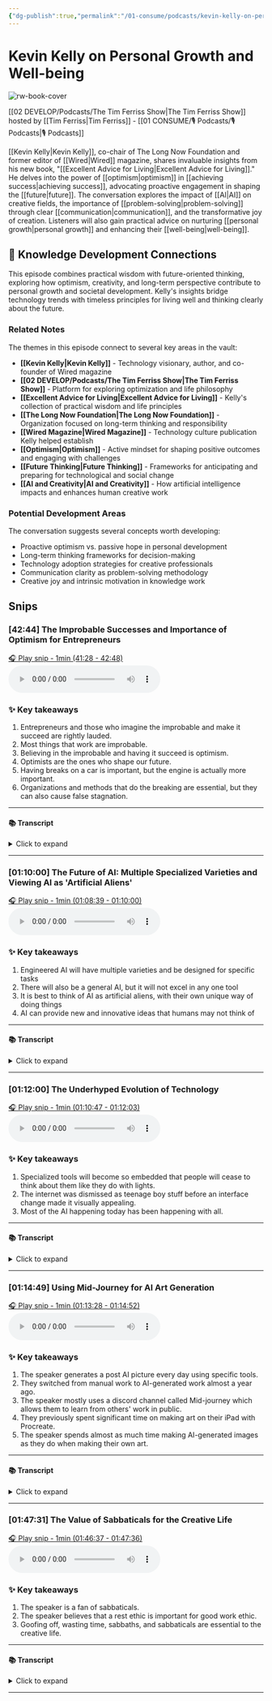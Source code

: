 ```yaml
---
{"dg-publish":true,"permalink":"/01-consume/podcasts/kevin-kelly-on-personal-growth-and-well-being/","title":"Kevin Kelly on Personal Growth and Well-being","tags":["podcasts","personal-growth","well-being","optimism","future-thinking","ai","creativity","communication","problem-solving"],"created":"2024-01-18","updated":"2025-07-27"}
---
```


# Kevin Kelly on Personal Growth and Well-being

![rw-book-cover](https://wsrv.nl/?url=https%3A%2F%2Fcontent.production.cdn.art19.com%2Fimages%2F69%2F10%2F10%2Ffb%2F691010fb-625e-4abe-993c-a57228b28dbe%2F91cb53ae0d5dbb379b9dffecf0a772593891d0d09bbe6d90ee746edbdb79e3ec75584f2ceb8260e9f675a90c05419b9b99842a76905b686f0f51c1a9d3e227ab.jpeg&w=300&h=300)

[[02 DEVELOP/Podcasts/The Tim Ferriss Show\|The Tim Ferriss Show]] hosted by [[Tim Ferriss\|Tim Ferriss]] - [[01 CONSUME/🎙️ Podcasts/🎙️ Podcasts\|🎙️ Podcasts]]

[[Kevin Kelly\|Kevin Kelly]], co-chair of The Long Now Foundation and former editor of [[Wired\|Wired]] magazine, shares invaluable insights from his new book, "[[Excellent Advice for Living\|Excellent Advice for Living]]." He delves into the power of [[optimism\|optimism]] in [[achieving success\|achieving success]], advocating proactive engagement in shaping the [[future\|future]]. The conversation explores the impact of [[AI\|AI]] on creative fields, the importance of [[problem-solving\|problem-solving]] through clear [[communication\|communication]], and the transformative joy of creation. Listeners will also gain practical advice on nurturing [[personal growth\|personal growth]] and enhancing their [[well-being\|well-being]].

## 🧠 Knowledge Development Connections

This episode combines practical wisdom with future-oriented thinking, exploring how optimism, creativity, and long-term perspective contribute to personal growth and societal development. Kelly's insights bridge technology trends with timeless principles for living well and thinking clearly about the future.

### Related Notes

The themes in this episode connect to several key areas in the vault:

- **[[Kevin Kelly\|Kevin Kelly]]** - Technology visionary, author, and co-founder of Wired magazine
- **[[02 DEVELOP/Podcasts/The Tim Ferriss Show\|The Tim Ferriss Show]]** - Platform for exploring optimization and life philosophy
- **[[Excellent Advice for Living\|Excellent Advice for Living]]** - Kelly's collection of practical wisdom and life principles
- **[[The Long Now Foundation\|The Long Now Foundation]]** - Organization focused on long-term thinking and responsibility
- **[[Wired Magazine\|Wired Magazine]]** - Technology culture publication Kelly helped establish
- **[[Optimism\|Optimism]]** - Active mindset for shaping positive outcomes and engaging with challenges
- **[[Future Thinking\|Future Thinking]]** - Frameworks for anticipating and preparing for technological and social change
- **[[AI and Creativity\|AI and Creativity]]** - How artificial intelligence impacts and enhances human creative work

### Potential Development Areas

The conversation suggests several concepts worth developing:
- Proactive optimism vs. passive hope in personal development
- Long-term thinking frameworks for decision-making
- Technology adoption strategies for creative professionals
- Communication clarity as problem-solving methodology
- Creative joy and intrinsic motivation in knowledge work
 


## Snips


### [42:44] The Improbable Successes and Importance of Optimism for Entrepreneurs


[🎧 Play snip - 1min️ (41:28 - 42:48)](https://share.snipd.com/snip/9d07cdd5-1f33-42bd-bde8-377d105162a7)
<audio controls> <source src="https://rss.art19.com/episodes/fd75645a-baca-41df-8e00-2fe6efad7ebf.mp3?rss_browser=BAhJIgpTbmlwZAY6BkVU--7de01baece82063bda1cca2dc0d698735fdbe34a#t=41:28,42:48"> </audio>




### ✨ Key takeaways
1. Entrepreneurs and those who imagine the improbable and make it succeed are rightly lauded.
2. Most things that work are improbable.
3. Believing in the improbable and having it succeed is optimism.
4. Optimists are the ones who shape our future.
5. Having breaks on a car is important, but the engine is actually more important.
6. Organizations and methods that do the breaking are essential, but they can also cause false stagnation.


---




#### 📚 Transcript
<details>
<summary>Click to expand</summary>
<blockquote><b>Kevin Kelly</b><br/><br/>Is much easier to imagine how things break than it is to see how they work. And that's why entrepreneurs and all the others are rightly lauded because they're going against that grain. It is hard to imagine how we could have this thing that seems like it is improbable. And most things that work are improbable. That's the definition from the Santa Fe complexity theory is that things breaking down is the probable. Things, complicated things working are improbable by definition. And so you're against the improbable and that work of imagining the improbable and having the improbable succeed and believing it can is optimism, which means that the optimists are The ones who shape our future. So I'd like to give a little story of like a car. You need to have brakes on the car to steer the car. I'm with you so far. But the engine is actually the more important element. So there are people and there are organizations and there are methods that are going to be doing the braking. And I think they're essential. I want brakes on the car. But I just feel that the brake can overwhelm in cross-stagnation in that we also want to remember to focus on making the engine even stronger. So I emphasize the engine. So</blockquote>
</details>



---


### [01:10:00] The Future of AI: Multiple Specialized Varieties and Viewing AI as 'Artificial Aliens'


[🎧 Play snip - 1min️ (01:08:39 - 01:10:00)](https://share.snipd.com/snip/5ee2135d-9de0-4825-bf3e-9148ca31f161)
<audio controls> <source src="https://rss.art19.com/episodes/fd75645a-baca-41df-8e00-2fe6efad7ebf.mp3?rss_browser=BAhJIgpTbmlwZAY6BkVU--7de01baece82063bda1cca2dc0d698735fdbe34a#t=01:08:39,01:10:00"> </audio>




### ✨ Key takeaways
1. Engineered AI will have multiple varieties and be designed for specific tasks
2. There will also be a general AI, but it will not excel in any one tool
3. It is best to think of AI as artificial aliens, with their own unique way of doing things
4. AI can provide new and innovative ideas that humans may not think of


---




#### 📚 Transcript
<details>
<summary>Click to expand</summary>
<blockquote><b>Kevin Kelly</b><br/><br/>Dumb Schmarten is going to be engineered and will have multiple. So it'd be more and more difficult to kind of generalize. What I'm saying is that they're going to be engineered for specific tasks primarily. And there will be a general one. But the general one would be kind of like the Swiss Army knife. You know, it's like good generally, but not really the best in any one tool. That's the engineering maxim. So we should expect multiple varieties of these. And I think the other thing is that for me, the best stance is to think of them as artificial aliens. Aliens mean they could be like Spock or Yoda, very, very smart, but they're just doing things differently than we would do. If they have a sense of humor, it'll be a little off. But that is actually their benefit, because they help us think different. And that's what we're going to be using them for. That's what people are already using them for, is generating ideas. Like, there's probably an idea that no human would ever come up with, and that helps me come up with a new idea. The third thing I would say about the AIs is that most of them will be unseen. They'll be behind the office operating things, the plumbing, the infrastructure. And that's actually a sign of their success. Technologies succeed when we don't see them anymore. We don't think about them. They become boring. The majority of the stuff won't even be outward facing. They'll</blockquote>
</details>



---


### [01:12:00] The Underhyped Evolution of Technology


[🎧 Play snip - 1min️ (01:10:47 - 01:12:03)](https://share.snipd.com/snip/98739824-e3ce-4073-ae37-e5f09a5ed705)
<audio controls> <source src="https://rss.art19.com/episodes/fd75645a-baca-41df-8e00-2fe6efad7ebf.mp3?rss_browser=BAhJIgpTbmlwZAY6BkVU--7de01baece82063bda1cca2dc0d698735fdbe34a#t=01:10:47,01:12:03"> </audio>




### ✨ Key takeaways
1. Specialized tools will become so embedded that people will cease to think about them like they do with lights.
2. The internet was dismissed as teenage boy stuff before an interface change made it visually appealing.
3. Most of the AI happening today has been happening with all.


---




#### 📚 Transcript
<details>
<summary>Click to expand</summary>
<blockquote><b>Kevin Kelly</b><br/><br/>Everything you've said makes sense and tools will get specialized.</blockquote><br/><blockquote><b>Tim Ferriss</b><br/><br/>They will become so embedded that we will cease to think about them, hopefully, right? In the same way that you waved at the lights, you know, we have all sorts of lights in here, but it's not like we walk into any room with artificial light and we think, good Lord. What is this miracle of engineering and human ingenuity? I think most folks would be like, okay, okay. So why is it under hype? What should surprise people or what are people not appreciating?</blockquote><br/><blockquote><b>Kevin Kelly</b><br/><br/>So I was involved with the internet. I was living online for at least 10 years before 1992, 93, when WIRES started. And in a certain sense, it was like, we couldn't get anybody to take it seriously. It was dismissed as teenage boy stuff. And it was kind of, that's what it was. But I felt like, no, this is like, this is really significant. This is really powerful. And what changed it was an interface change. It became visual for the first time. And the web was pictures and stuff. And that's when everybody got it. Most of the AI happening today has been happening with all these chat, has been happening for years. What's new is that we now have an interface. We have the conversational. It's the idea of the large language We</blockquote>
</details>



---


### [01:14:49] Using Mid-Journey for AI Art Generation


[🎧 Play snip - 1min️ (01:13:28 - 01:14:52)](https://share.snipd.com/snip/1d2997a2-2ee8-42de-81ba-7d5ccd00f5e2)
<audio controls> <source src="https://rss.art19.com/episodes/fd75645a-baca-41df-8e00-2fe6efad7ebf.mp3?rss_browser=BAhJIgpTbmlwZAY6BkVU--7de01baece82063bda1cca2dc0d698735fdbe34a#t=01:13:28,01:14:52"> </audio>




### ✨ Key takeaways
1. The speaker generates a post AI picture every day using specific tools.
2. They switched from manual work to AI-generated work almost a year ago.
3. The speaker mostly uses a discord channel called Mid-journey which allows them to learn from others' work in public.
4. They previously spent significant time on making art on their iPad with Procreate.
5. The speaker spends almost as much time making AI-generated images as they do when making their own art.


---




#### 📚 Transcript
<details>
<summary>Click to expand</summary>
<blockquote><b>Kevin Kelly</b><br/><br/>All, I generate posts, a AI picture every day in the half bin. When did you switch from manual to? Last June, almost a year ago. Which tools do you mostly use? I tend to go to MidJourney still.. Midjourney has a very curious interface. It's a Discord channel. And at first, I was completely bamboozled and infuriated with that. But I came to see it as genius. Why is that? Because everybody's working in the open. It's like the ultimate learning vehicle. And I learn something every time I go on. Being a student in the surgery theater back in the day. Exactly. You're seeing how other people do it. It's not behind closed doors. They're doing it in public. And oh my gosh, you learn so much that way. So fast. And what's interesting, the year before that I did a piece of art every day on my iPad with Procreate, I spent almost as much time on the AIs making an image as I do when I make it myself. Because again, the accusation among the painters in the 1800s when the photography came along was, oh, you guys, you just push the button. And we realized, of course, now that photography is not just pushing the button. There's a lot more involved in making a really great photograph than just pushing the button. You have to be in the right position, all this kind of stuff. And the same thing with the AIR. It's,</blockquote>
</details>



---


### [01:47:31] The Value of Sabbaticals for the Creative Life


[🎧 Play snip - 1min️ (01:46:37 - 01:47:36)](https://share.snipd.com/snip/31278741-66a3-45bb-bf44-4a042dc22aa8)
<audio controls> <source src="https://rss.art19.com/episodes/fd75645a-baca-41df-8e00-2fe6efad7ebf.mp3?rss_browser=BAhJIgpTbmlwZAY6BkVU--7de01baece82063bda1cca2dc0d698735fdbe34a#t=01:46:37,01:47:36"> </audio>




### ✨ Key takeaways
1. The speaker is a fan of sabbaticals.
2. The speaker believes that a rest ethic is important for good work ethic.
3. Goofing off, wasting time, sabbaths, and sabbaticals are essential to the creative life.


---




#### 📚 Transcript
<details>
<summary>Click to expand</summary>
<blockquote><b>Kevin Kelly</b><br/><br/>Going to take a slight detour because that is my want.</blockquote><br/><blockquote><b>Tim Ferriss</b><br/><br/>I'm going to take a slight detour because this is on my mind. Do you still recommend sabbaticals? And how would you suggest, maybe for people who have not heard our prior conversations, think about sabbaticals, the value of how to actually take a sabbatical.</blockquote><br/><blockquote><b>Kevin Kelly</b><br/><br/>What does that mean? Right, right, right. No, I'm a huge fan of sabbaticals. And I think I had some advice in the book. I put it, I think we overemphasize our productivity and efficiency, but the best thing for your work ethic is to have a rest ethic. Yes, actually, that's one I've started. Something along the lines of the key to a great work ethic is having a great rest ethic. So this idea of, I think, goofing off, wasting time, sabbaticals, Sabbaths, taking a Sabbath, are all essential to the creative life. It's</blockquote>
</details>



---

